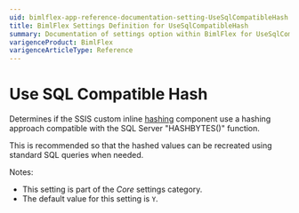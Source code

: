```yaml
---
uid: bimlflex-app-reference-documentation-setting-UseSqlCompatibleHash
title: BimlFlex Settings Definition for UseSqlCompatibleHash
summary: Documentation of settings option within BimlFlex for UseSqlCompatibleHash
varigenceProduct: BimlFlex
varigenceArticleType: Reference
---
```


# Use SQL Compatible Hash

Determines if the SSIS custom inline [hashing](xref:bimlflex-concepts-hashing) component use a hashing approach compatible with the SQL Server "HASHBYTES()" function.

This is recommended so that the hashed values can be recreated using standard SQL queries when needed.

Notes:

* This setting is part of the *Core* settings category.
* The default value for this setting is `Y`.
